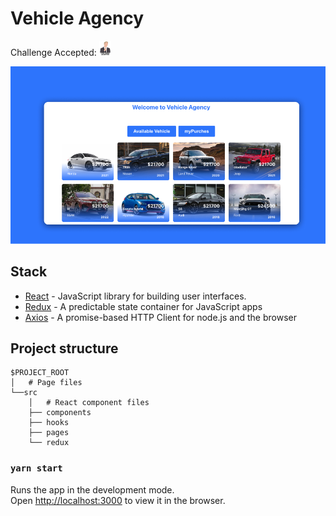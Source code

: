 # Vehicle Agency

Challenge Accepted: ![challenge meme](./doc/challenge.png)

[![YouTube thumbnail](./doc/thumb.png)](https://www.youtube.com/watch?v=bSMZgXzC9AA)

## Stack

- [React](https://reactjs.org/) - JavaScript library for building user interfaces.
- [Redux](https://redux.js.org//) - A predictable state container for JavaScript apps
- [Axios](https://axios-http.com/) - A promise-based HTTP Client for node.js and the browser

## Project structure

```
$PROJECT_ROOT
│   # Page files
└──src
    │   # React component files
    ├── components
    ├── hooks
    ├── pages
    └── redux
```

### `yarn start`

Runs the app in the development mode.\
Open [http://localhost:3000](http://localhost:3000) to view it in the browser.
